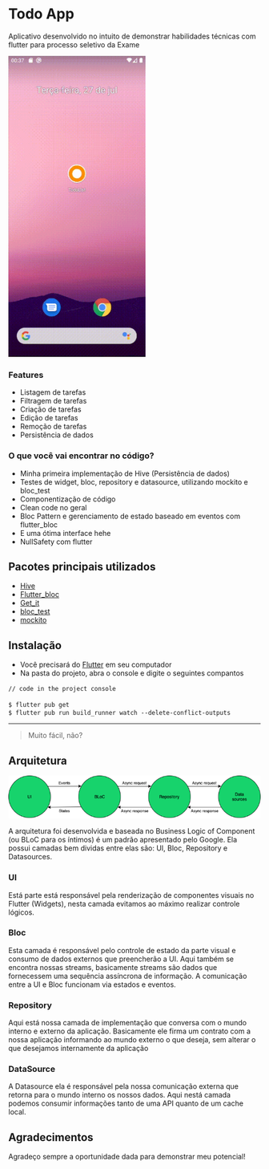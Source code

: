 # Todo App

Aplicativo desenvolvido no intuito de demonstrar habilidades técnicas com flutter para processo seletivo da Exame

<img src ="readme_source/app.gif" height="600em"/>

### Features
* Listagem de tarefas
* Filtragem de tarefas
* Criação de tarefas
* Edição de tarefas
* Remoção de tarefas
* Persistência de dados


###  O que você vai encontrar no código?
* Minha primeira implementação de Hive (Persistência de dados)
* Testes de widget, bloc, repository e datasource, utilizando mockito e bloc_test
* Componentização de código
* Clean code no geral
* Bloc Pattern e gerenciamento de estado baseado em eventos com flutter_bloc
* E uma ótima interface hehe
* NullSafety com flutter

## Pacotes principais utilizados
* [Hive](https://pub.dev/packages/hive)
* [Flutter_bloc](https://pub.dev/packages/flutter_bloc)
* [Get_it](https://pub.dev/packages/get_it)
* [bloc_test](https://pub.dev/packages/bloc_test)
* [mockito](https://pub.dev/packages/mockito)

## Instalação

- Você precisará do [Flutter](https://flutter.dev/docs/get-started/install) em seu computador
- Na pasta do projeto, abra o console e digite o seguintes compantos

```shell
// code in the project console

$ flutter pub get
$ flutter pub run build_runner watch --delete-conflict-outputs
```

---

> Muito fácil, não?


## Arquitetura
![Bloc](readme_source/bloc_architecture.png)

A arquitetura foi desenvolvida e baseada no Business Logic of Component (ou BLoC para os íntimos) é um padrão apresentado pelo Google. Ela possui camadas bem dividas entre elas são: UI, Bloc, Repository e Datasources.

### UI
Está parte está responsável pela renderização de componentes visuais no Flutter (Widgets), nesta camada evitamos ao máximo realizar controle lógicos.

### Bloc
Esta camada é responsável pelo controle de estado da parte visual e consumo de dados externos que preencherão a UI. Aqui também se encontra nossas streams, basicamente streams são dados que fornecessem uma sequência assíncrona de informação. A comunicação entre a UI e Bloc funcionam via estados e eventos.

### Repository
Aqui está nossa camada de implementação que conversa com o mundo interno e externo da aplicação. Basicamente ele firma um contrato com a nossa aplicação informando ao mundo externo o que deseja, sem alterar o que desejamos internamente da aplicação

### DataSource
A Datasource ela é responsável pela nossa comunicação externa que retorna para o mundo interno os nossos dados. Aqui nestá camada podemos consumir informações tanto de uma API quanto de um cache local.

## Agradecimentos
Agradeço sempre a oportunidade dada para demonstrar meu potencial!